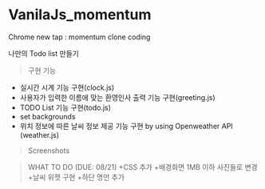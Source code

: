 # VanilaJs_momentum

Chrome new tap : momentum clone coding   

나만의 Todo list 만들기   
>구현 기능 
+ 실시간 시계 기능 구현(clock.js)   
+ 사용자가 입력한 이름에 맞는 환영인사 출력 기능 구현(greeting.js)  
+ TODO List 기능 구현(todo.js)
+ set backgrounds
+ 위치 정보에 따른 날씨 정보 제공 기능 구현 by using Openweather API (weather.js)   
>Screenshots    

>WHAT TO DO (DUE: 08/21)
+CSS 추가
+배경화면 1MB 이하 사진들로 변경
+날씨 위젯 구현
+하단 명언 추가
